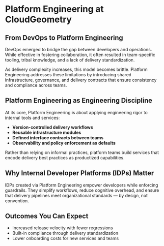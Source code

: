 # Platform Engineering at CloudGeometry

## From DevOps to Platform Engineering

DevOps emerged to bridge the gap between developers and operations. While effective in fostering collaboration, it often resulted in team-specific tooling, tribal knowledge, and a lack of delivery standardization.

As delivery complexity increases, this model becomes brittle. Platform Engineering addresses these limitations by introducing shared infrastructure, governance, and delivery contracts that ensure consistency and compliance across teams.

## Platform Engineering as Engineering Discipline

At its core, Platform Engineering is about applying engineering rigor to internal tools and services:

- **Version-controlled delivery workflows**
- **Reusable infrastructure modules**
- **Defined interface contracts between teams**
- **Observability and policy enforcement as defaults**

Rather than relying on informal practices, platform teams build services that encode delivery best practices as productized capabilities.

## Why Internal Developer Platforms (IDPs) Matter

IDPs created via Platform Engineering empower developers while enforcing guardrails. They simplify workflows, reduce cognitive overhead, and ensure that delivery pipelines meet organizational standards — by design, not convention.

## Outcomes You Can Expect

- Increased release velocity with fewer regressions
- Built-in compliance through delivery standardization
- Lower onboarding costs for new services and teams

